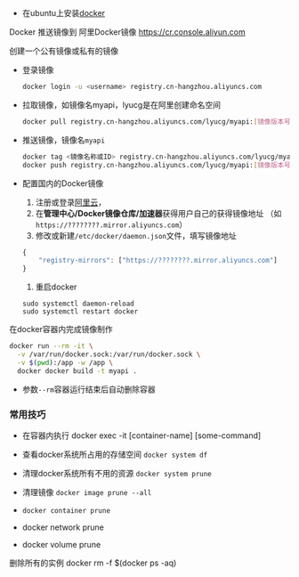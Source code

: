 
* 在ubuntu上安装[docker](https://docs.docker.com/engine/installation/linux/ubuntu/)

Docker 推送镜像到 阿里Docker镜像
https://cr.console.aliyun.com

创建一个公有镜像或私有的镜像

* 登录镜像
  ```sh
  docker login -u <username> registry.cn-hangzhou.aliyuncs.com
  ```

* 拉取镜像，如镜像名myapi，lyucg是在阿里创建命名空间
  ```sh
  docker pull registry.cn-hangzhou.aliyuncs.com/lyucg/myapi:[镜像版本号]
  ```

* 推送镜像，镜像名```myapi```
  ```sh
  docker tag <镜像名称或ID> registry.cn-hangzhou.aliyuncs.com/lyucg/myapi:<镜像版本号>
  docker push registry.cn-hangzhou.aliyuncs.com/lyucg/myapi:[镜像版本号]
  ```


* 配置国内的Docker镜像
  1. 注册或登录[阿里云](https://dev.aliyun.com)，
  1. 在**管理中心/Docker镜像仓库/加速器**获得用户自己的获得镜像地址
    （如 ```https://????????.mirror.aliyuncs.com```）
  1. 修改或新建```/etc/docker/daemon.json```文件，填写镜像地址
  ```js
  {
      "registry-mirrors": ["https://????????.mirror.aliyuncs.com"]
  }
  ```
  1. 重启docker
  ```
  sudo systemctl daemon-reload
  sudo systemctl restart docker
  ```




在docker容器内完成镜像制作
```sh
docker run --rm -it \
  -v /var/run/docker.sock:/var/run/docker.sock \
  -v $(pwd):/app -w /app \
  docker docker build -t myapi .
```
  * 参数```--rm```容器运行结束后自动删除容器

### 常用技巧


* 在容器内执行 docker exec -it [container-name] [some-command]

* 查看docker系统所占用的存储空间
  ```docker system df```
* 清理docker系统所有不用的资源
  ```docker system prune```
* 清理镜像
  ```docker image prune --all```
*
  ```docker container prune```
*  
  docker network prune
*
  docker volume prune

删除所有的实例
docker rm -f $(docker ps -aq)
